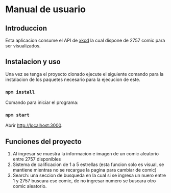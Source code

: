 # Manual de usuario

## Introduccion

Esta aplicacion consume el API de [xkcd](https://xkcd.com/json.html)
la cual dispone de 2757 comic para ser visualizados.

## Instalacion y uso

Una vez se tenga el proyecto clonado ejecute el siguiente
comando para la instalacion de los paquetes necesario
para la ejecucion de este.

### `npm install`

Comando para iniciar el programa:

### `npm start`

Abrir [http://localhost:3000](http://localhost:3000).

## Funciones del proyecto

1. Al ingresar se muestra la informacion e imagen de un comic
aleatorio entre 2757 disponibles
2. Sistema de calificacion de 1 a 5 estrellas (esta funcion
solo es visual, se mantiene mientras no se recargue la pagina
para cambiar de comic)
3. Search: una seccion de busqueda en la cual si se ingresa
un nuero entre 1 y 2757 buscara ese comic, de no ingresar
numero se buscara otro comic aleatorio.
